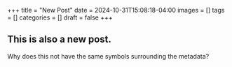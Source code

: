 +++
title = "New Post"
date = 2024-10-31T15:08:18-04:00
images = []
tags = []
categories = []
draft = false
+++

## This is also a new post.

Why does this not have the same symbols surrounding  the metadata? 
